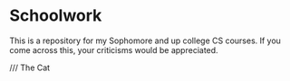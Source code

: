 # Schoolwork

This is a repository for my Sophomore and up college CS courses. If you come across this, your criticisms would be appreciated.

/// The Cat
